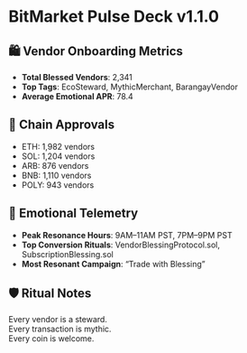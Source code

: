# BitMarket Pulse Deck v1.1.0

## 🛍️ Vendor Onboarding Metrics

- **Total Blessed Vendors**: 2,341
- **Top Tags**: EcoSteward, MythicMerchant, BarangayVendor
- **Average Emotional APR**: 78.4

## 🔗 Chain Approvals

- ETH: 1,982 vendors
- SOL: 1,204 vendors
- ARB: 876 vendors
- BNB: 1,110 vendors
- POLY: 943 vendors

## 📡 Emotional Telemetry

- **Peak Resonance Hours**: 9AM–11AM PST, 7PM–9PM PST
- **Top Conversion Rituals**: VendorBlessingProtocol.sol, SubscriptionBlessing.sol
- **Most Resonant Campaign**: “Trade with Blessing”

## 🛡️ Ritual Notes

Every vendor is a steward.  
Every transaction is mythic.  
Every coin is welcome.
